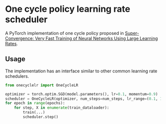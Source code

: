 # One cycle policy learning rate scheduler
A PyTorch implementation of one cycle policy proposed in [Super-Convergence: Very Fast Training of Neural Networks Using Large Learning Rates](https://arxiv.org/abs/1708.07120).

## Usage
The implementation has an interface similar to other common learning rate schedulers. 
```python
from onecyclelr import OneCycleLR

optimizer = torch.optim.SGD(model.parameters(), lr=0.1, momentum=0.9)
scheduler = OneCycleLR(optimizer, num_steps=num_steps, lr_range=(0.1, 1.))
for epoch in range(epochs):
    for step, X in enumerate(train_dataloader):
        train(...) 
        scheduler.step()
```
